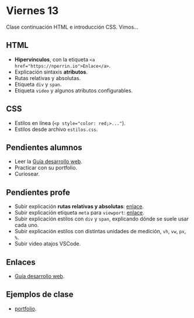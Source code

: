 # Viernes 13

Clase continuación HTML e introducción CSS. Vimos...

## HTML

- **Hipervínculos**, con la etiqueta `<a href="https://nperrin.io">Enlace</a>`.
- Explicación sintaxis **atributos**.
- Rutas relativas y absolutas.
- Etiqueta `div` y `span`.
- Etiqueta `video` y algunos atributos configurables.

## CSS

- Estilos en línea (`<p style="color: red;>..."`).
- Estilos desde archivo `estilos.css`.

## Pendientes alumnos

- Leer la [Guía desarrollo web](/apuntes/desarrollo-web.md).
- Practicar con su portfolio.
- Curiosear.

## Pendientes profe

- Subir explicación **rutas relativas y absolutas**: [enlace](/apuntes/rutas-absolutas-y-relativas.md).
- Subir explicación etiqueta `meta` para `viewport`: [enlace](/apuntes/vscode-meta-elementos-defecto.md).
- Subir explicación estilos con `div` y `span`, explicando dónde se suele usar cada uno.
- Subir explicación estilos con distintas unidades de medición, `vh`, `vw`, `px`, `%`.
- Subir video atajos VSCode.

## Enlaces

- [Guía desarrollo web](/apuntes/desarrollo-web.md).

## Ejemplos de clase

- [portfolio](/ejemplos/html/portfolio).
